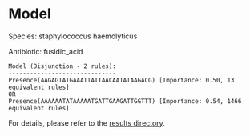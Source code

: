 
# Model

Species: staphylococcus haemolyticus

Antibiotic: fusidic_acid

```
Model (Disjunction - 2 rules):
------------------------------
Presence(AAGAGTATGAAATTATTAACAATATAAGACG) [Importance: 0.50, 13 equivalent rules]
OR
Presence(AAAAAATATAAAAATGATTGAAGATTGGTTT) [Importance: 0.54, 1466 equivalent rules]

```

For details, please refer to the [results directory](../../../../../results/scm_b/staphylococcus%20haemolyticus/fusidic_acid/repeat_0/).

